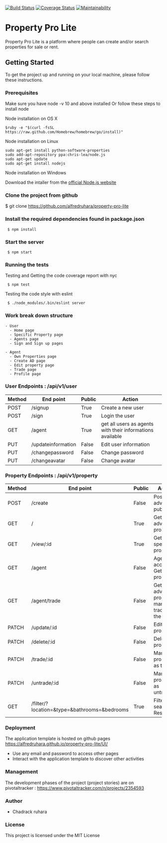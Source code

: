 [![Build Status](https://travis-ci.org/alfredruhara/property-pro-lite.svg?branch=develop)](https://travis-ci.org/alfredruhara/property-pro-lite)
[![Coverage Status](https://coveralls.io/repos/github/alfredruhara/property-pro-lite/badge.svg)](https://coveralls.io/github/alfredruhara/property-pro-lite)
[![Maintainability](https://api.codeclimate.com/v1/badges/2c8235a5d222b0ba2609/maintainability)](https://codeclimate.com/github/alfredruhara/property-pro-lite/maintainability)
# Property Pro Lite
Property Pro Lite is a platform where people can create and/or search properties for sale or rent.

## Getting Started 
To get the project up and running on your local machine, please follow these instructions.
### Prerequisites
Make sure you have node -v 10 and above installed Or follow these steps to install node

Node installation on OS X

```
$ruby -e "$(curl -fsSL https://raw.github.com/Homebrew/homebrew/go/install)" 
```
Node installation on Linux

```
sudo apt-get install python-software-properties
sudo add-apt-repository ppa:chris-lea/node.js
sudo apt-get update
sudo apt-get install nodejs
```
Node installation on Windows

Download the intaller from the [official Node.js website](http://nodejs.org/) 

### Clone the project from github

$ git clone https://github.com/alfredruhara/property-pro-lite

### Install the required dependencies found in package.json

```
 $ npm install
```

### Start the server

```
 $ npm start
```

### Running the tests

Testing and Getting the code coverage report with nyc
```
 $ npm test
```
Testing the code style with eslint
```
 $ ./node_modules/.bin/eslint server
```

### Work break down structure 

```
- User 
  - Home page
  - Specific Property page
  - Agents page
  - Sign and Sign up pages
  
- Agent
  - Own Properties page
  - Create AD page
  - Edit property page
  - Trade page
  - Profile page
```


### User Endpoints  : /api/v1/user

Method|End point | Public |Action
-----------|----------|--------------|------
POST | /signup | True | Create a new user
POST | /sign | True | Login the user
GET | /agent | True | get all users as agents with their informations available
PUT | /updateinformation | False  | Edit user information
PUT | /changepassword | False  | Change password
PUT | /changeavatar | False  | Change avatar

### Property Endpoints  : /api/v1/property

Method|End point | Public |Action
-----------|----------|--------------|------
POST | /create | False | Post an advert - publish
GET | / | True | Get all adverts properties
GET | /view/:id | True | Get a specific property
GET | /agent | False | Agent account - Get all his properties
GET | /agent/trade | False | Get all adverts properties mark as trade for the agent
PATCH | /update/:id | False | Edit a  property
PATCH | /delete/:id | False | Delete a  property
PATCH | /trade/:id | False | Mark a property as trade
PATCH | /untrade/:id | False | Mark a property as untrade
GET | /filter/?location=<location>&type=<type>&bathrooms=<bathrooms>&bedrooms<bedrooms> | True | Filter and search Result 
### Deployment

The application template is hosted on github pages
<a href="https://alfredruhara.github.io/property-pro-lite/UI/"> https://alfredruhara.github.io/property-pro-lite/UI/ </a> <br/>
<ul>
  <li> Use any email and password to access other pages </li>
  <li> Interact with the application template to discover other activities </li> 
</ul>

### Management 

The development phases of the project (project stories) are on pivotaltracker
 : <a href="https://www.pivotaltracker.com/n/projects/2354593"> https://www.pivotaltracker.com/n/projects/2354593 </a> 

### Author
<ul>
  <li> Chadrack ruhara  </li>
 </ul>

### License
This project is licensed under the MIT License 
